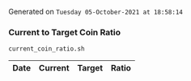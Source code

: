 Generated on `Tuesday 05-October-2021 at 18:58:14`

### Current to Target Coin Ratio
`current_coin_ratio.sh`

Date|Current|Target|Ratio
---|---|---|---
